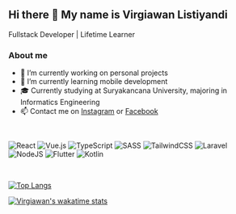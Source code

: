 ## Hi there 👋 My name is Virgiawan Listiyandi

Fullstack Developer | Lifetime Learner

### About me

- 🔭 I’m currently working on personal projects
- 🌱 I’m currently learning mobile development
- 🎓 Currently studying at Suryakancana University, majoring in Informatics Engineering
- 📫 Contact me on <a href="https://www.instagram.com/virgiawan.ly">Instagram</a> or <a href="https://www.facebook.com/virgiawanly">Facebook</a>

<br>

![React](https://img.shields.io/badge/react-%2320232a.svg?style=for-the-badge&logo=react&logoColor=%2361DAFB)
![Vue.js](https://img.shields.io/badge/vuejs-%2335495e.svg?style=for-the-badge&logo=vuedotjs&logoColor=%234FC08D)
![TypeScript](https://img.shields.io/badge/typescript-%23007ACC.svg?style=for-the-badge&logo=typescript&logoColor=white)
![SASS](https://img.shields.io/badge/SASS-hotpink.svg?style=for-the-badge&logo=SASS&logoColor=white)
![TailwindCSS](https://img.shields.io/badge/tailwindcss-%2338B2AC.svg?style=for-the-badge&logo=tailwind-css&logoColor=white)
![Laravel](https://img.shields.io/badge/laravel-%23FF2D20.svg?style=for-the-badge&logo=laravel&logoColor=white)
![NodeJS](https://img.shields.io/badge/node.js-6DA55F?style=for-the-badge&logo=node.js&logoColor=white)
![Flutter](https://img.shields.io/badge/Flutter-%2302569B.svg?style=for-the-badge&logo=Flutter&logoColor=white)
![Kotlin](https://img.shields.io/badge/kotlin-%237F52FF.svg?style=for-the-badge&logo=kotlin&logoColor=white)

<br>

[![Top Langs](https://github-readme-stats.vercel.app/api/top-langs/?username=virgiawanly&layout=compact)](https://github.com/virgiawanly)

[![Virgiawan's wakatime stats](https://github-readme-stats.vercel.app/api/wakatime?username=virgiawanly)](https://wakatime.com/@virgiawanly)
